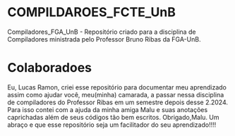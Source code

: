 # COMPILDAROES_FCTE_UnB
Compiladores_FGA_UnB - Repositório criado para a disciplina de Compiladores ministrada pelo Professor Bruno Ribas da FGA-UnB.

# Colaboradoes

Eu, Lucas Ramon, criei esse repositório para documentar meu aprendizado assim como ajudar você, meu(minha) camarada, a passar nessa disciplina de compiladores do Professor Ribas em um semestre depois desse 2.2024. Para isso contei com a ajuda da minha amiga Malu e suas anotações caprichadas além de seus códigos tão bem escritos. Obrigado,Malu.
Um abraço e que esse repositório seja um facilitador do seu aprendizado!!!!
